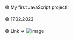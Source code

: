 🟣 My first JavaScript project!!

🟣 17.02.2023

🟣 Link => 
![image](https://user-images.githubusercontent.com/122406455/219521855-66b6dd11-e797-4102-a050-f8952290a8db.png)
